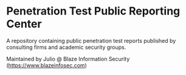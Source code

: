 # Penetration Test Public Reporting Center

A repository containing public penetration test reports published by consulting firms and academic security groups.

Maintained by Julio @ Blaze Information Security (https://www.blazeinfosec.com)
